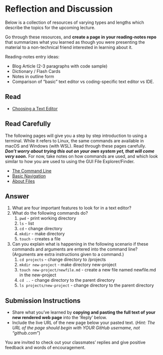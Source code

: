 # Reflection and Discussion

Below is a collection of resources of varying types and lengths which describe the topics for the upcoming lecture.

Go through these resources, and  **create a page in your reading-notes repo**  that summarizes what you learned as though you were presenting the material to a non-technical friend interested in learning about it.

Reading-notes entry ideas:

-   Blog Article (2-3 paragraphs with code sample)
-   Dictionary / Flash Cards
-   Notes in outline form
-   Comparison of “basic” text editor vs coding-specific text editor vs IDE.

## Read

-   [Choosing a Text Editor](https://codefellows.github.io/code-102-guide/curriculum/class-02/Choosing-A-Text-Editor--The-Older-Coder.pdf)

## Read Carefully

The following pages will give you a step by step introduction to using a terminal. While it refers to Linux, the same commands are available in macOS and Windows (with WSL). Read through these pages carefully.  **_Don’t worry about trying this out on your own system yet, that will come very soon._**  For now, take notes on how commands are used, and which look similar to how you are used to using the GUI File Explorer/Finder.

-   [The Command Line](https://ryanstutorials.net/linuxtutorial/commandline.php)
-   [Basic Navigation](https://ryanstutorials.net/linuxtutorial/navigation.php)
-   [About Files](https://ryanstutorials.net/linuxtutorial/aboutfiles.php)

## Answer

1.  What are four important features to look for in a text editor?
2.  What do the following commands do?
    1.  `pwd` - print working directory
    2.  `ls` - list
    3.  `cd` - change directory
    4.  `mkdir` - make directory
    5.  `touch` - creates a file
3.  Can you explain what is happening in the following scenario if these commands and arguments are entered into the command line? (Arguments are extra instructions given to a command.)
    1.  `cd projects` - change directory to /projects
    2.  `mkdir new-project` - make directory new-project
    3.  `touch new-project/newfile.md` - create a new file named newfile.md in the new-project
    4.  `cd ..` - change directory to the parent directory
    5.  `ls projects/new-project` - change directory to the parent directory

## Submission Instructions

-   Share what you’ve learned by  **copying and pasting the full text of your new rendered web page**  into the ‘Reply’ below.
-   Include the live URL of the new page below your pasted text. (_Hint: The URL of the page should begin with YOUR GitHub username, not “github.com”_)

You are invited to check out your classmates’ replies and give positive feedback and words of encouragement.

